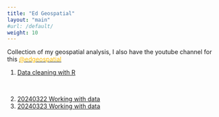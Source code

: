 ```yaml
---
title: "Ed Geospatial"
layout: "main"
#url: /default/
weight: 10
---
```


Collection of my geospatial analysis, I also have the youtube channel for this <a href="https://www.youtube.com/@edgeospatial"><font color="#ffbb00"> @edgeospatial</font> </a>

1. [Data cleaning with R](../content/post/2024-03-25-Electoral-Bond-Analysis/index.html)

<br /> 


2. [20240322 Working with data](www.ankit.com) <br /> 
3. [20240323 Working with data](www.ankit.com) <br /> 
